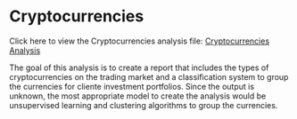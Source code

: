# Cryptocurrencies
Click here to view the Cryptocurrencies analysis file: [Cryptocurrencies Analysis](https://github.com/paree1kd/Cryptocurrencies/blob/main/crypto_clustering.ipynb)


The goal of this analysis is to create a report that includes the types of cryptocurrencies on the trading market and a classification system to group the currencies for cliente investment portfolios. Since the output is unknown, the most appropriate model to create the analysis would be unsupervised learning and clustering algorithms to group the currencies.
